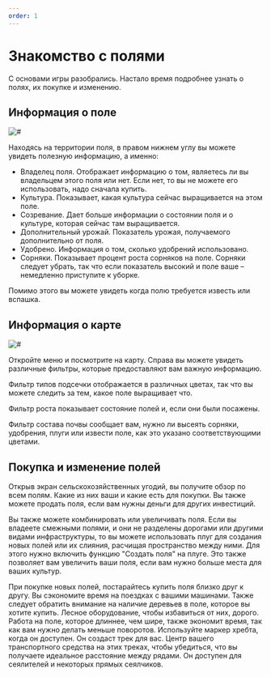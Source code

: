 ```yaml
---
order: 1
---
```


# Знакомство с полями

С основами игры разобрались. Настало время подробнее узнать о полях, их покупке и изменению.

## Информация о поле

![#](/images/ground-working/info.jpg)

Находясь на территории поля, в правом нижнем углу вы можете увидеть полезную информацию, а именно:

* Владелец поля. Отображает информацию о том, являетесь ли вы владельцем этого поля или нет. Если нет, то вы не можете его использовать, надо сначала купить.
* Культура. Показывает, какая культура сейчас выращивается на этом поле.
* Созревание. Дает больше информации о состоянии поля и о культуре, которая сейчас там выращивается.
* Дополнительный урожай. Показатель урожая, получаемого дополнительно от поля.
* Удобрено. Информация о том, сколько удобрений использовано.
* Сорняки. Показывает процент роста сорняков на поле. Сорняки следует убрать, так что если показатель высокий и поле ваше – немедленно приступите к уборке.  

Помимо этого вы можете увидеть когда полю требуется известь или вспашка.

## Информация о карте

![#](/images/ground-working/filters.jpg)

Откройте меню и посмотрите на карту. Справа вы можете увидеть различные фильтры, которые предоставляют вам важную информацию.

Фильтр типов подсечки отображается в различных цветах, так что вы можете следить за тем, какое поле выращивает что.

Фильтр роста показывает состояние полей и, если они были посажены. 

Фильтр состава почвы сообщает вам, нужно ли высеять сорняки, удобрения, плуги или извести поле, как это указано соответствующими цветами.

## Покупка и изменение полей

Открыв экран сельскохозяйственных угодий, вы получите обзор по всем полям. Какие из них ваши и какие есть для покупки. Вы также можете продать поля, если вам нужны деньги для других инвестиций.

Вы также можете комбинировать или увеличивать поля. Если вы владеете смежными полями, и они не разделены дорогами или другими видами инфраструктуры, то вы можете использовать плуг для создания новых полей или их слияния, расчищая пространство между ними. Для этого нужно включить функцию "Создать поля" на плуге. Это также позволяет вам увеличить ваши поля, если вам нужно больше места для ваших культур.

При покупке новых полей, постарайтесь купить поля близко друг к другу. Вы сэкономите время на поездках с вашими машинами.
Также следует обратить внимание на наличие деревьев в поле, которое вы хотите купить. Лесное оборудование, чтобы избавиться от них, дорого.
Работа на поле, которое длиннее, чем шире, также экономит время, так как вам нужно делать меньше поворотов. 
Используйте маркер хребта, когда он доступен. Он создаст трек для вас. Центр вашего транспортного средства на этих треках, чтобы убедиться, что вы получаете идеальное расстояние между рядами. Он доступен для сеялителей и некоторых прямых сеялчиков.
